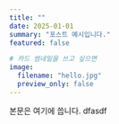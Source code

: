 ```yaml
---
title: ""
date: 2025-01-01
summary: "포스트 예시입니다."
featured: false

# 카드 썸네일을 쓰고 싶으면
image:
  filename: "hello.jpg"
  preview_only: false
---
```

본문은 여기에 씁니다.
dfasdf